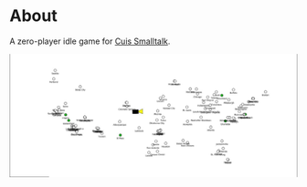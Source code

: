 # About

A zero-player idle game for [Cuis Smalltalk](https://cuis.st/).

![US map with a car driving on it](./screenshot.jpg)
